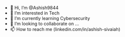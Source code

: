 - 👋 Hi, I’m @Ashish9844
- 👀 I’m interested in Tech 
- 🌱 I’m currently learning Cybersecurity
- 💞️ I’m looking to collaborate on ...
- 📫 How to reach me (linkedin.com/in/ashish-sivaiah)

<!---
Ashish9844/Ashish9844 is a ✨ special ✨ repository because its `README.md` (this file) appears on your GitHub profile.
You can click the Preview link to take a look at your changes.
--->
